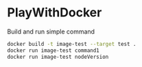 # PlayWithDocker
Build and run simple command
```bash
docker build -t image-test --target test .
docker run image-test command1
docker run image-test nodeVersion
```

